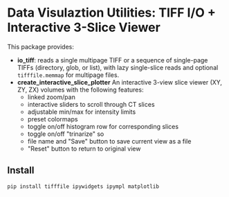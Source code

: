 # Data Visulaztion Utilities: TIFF I/O + Interactive 3-Slice Viewer

This package provides:
- **io_tiff**: reads a single multipage TIFF or a sequence of single-page TIFFs (directory, glob, or list), with lazy single-slice reads and optional `tifffile.memmap` for multipage files.
- **create_interactive_slice_plotter** An interactive 3-view slice viewer (XY, ZY, ZX) volumes with the following features: 
    - linked zoom/pan 
    - interactive sliders to scroll through CT slices
    - adjustable min/max for intensity limits
    - preset colormaps
    - toggle on/off histogram row for corresponding slices
    - toggle on/off "trinarize" so 
    - file name and "Save" button to save current view as a file
    - "Reset" button to return to original view

## Install
```bash
pip install tifffile ipywidgets ipympl matplotlib